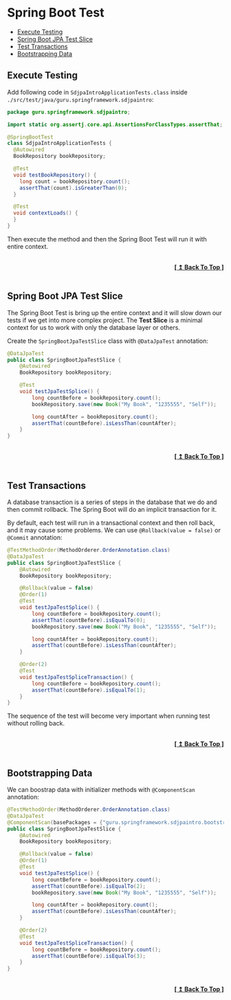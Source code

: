 # Spring Boot Test

- [Execute Testing](#execute-testing)
- [Spring Boot JPA Test Slice](#spring-boot-jpa-test-slice)
- [Test Transactions](#test-transactions)
- [Bootstrapping Data](#bootstrapping-data)

## Execute Testing

Add following code in `SdjpaIntroApplicationTests.class` inside `./src/test/java/guru.springframework.sdjpaintro`:

```java
package guru.springframework.sdjpaintro;

import static org.assertj.core.api.AssertionsForClassTypes.assertThat;

@SpringBootTest
class SdjpaIntroApplicationTests {
  @Autowired
  BookRepository bookRepository;

  @Test
  void testBookRepository() {
    long count = bookRepository.count();
    assertThat(count).isGreaterThan(0);
  }

  @Test
  void contextLoads() {
  }
}
```

Then execute the method and then the Spring Boot Test will run it with entire context.

<br/>
<div align="right">
  <b><a href="#spring-boot-test">[ ↥ Back To Top ]</a></b>
</div>
<br/>

## Spring Boot JPA Test Slice

The Spring Boot Test is bring up the entire context and it will slow down our tests if we get into more complex project. The **Test Slice** is a minimal context for us to work with only the database layer or others.

Create the `SpringBootJpaTestSlice` class with `@DataJpaTest` annotation:

```java
@DataJpaTest
public class SpringBootJpaTestSlice {
    @Autowired
    BookRepository bookRepository;

    @Test
    void testJpaTestSplice() {
        long countBefore = bookRepository.count();
        bookRepository.save(new Book("My Book", "1235555", "Self"));

        long countAfter = bookRepository.count();
        assertThat(countBefore).isLessThan(countAfter);
    }
}
```

<br/>
<div align="right">
  <b><a href="#spring-boot-test">[ ↥ Back To Top ]</a></b>
</div>
<br/>

## Test Transactions

A database transaction is a series of steps in the database that we do and then commit rollback. The Spring Boot will do an implicit transaction for it.

By default, each test will run in a transactional context and then roll back, and it may cause some problems. We can use `@Rollback(value = false)` or `@Commit` annotation:

```java
@TestMethodOrder(MethodOrderer.OrderAnnotation.class)
@DataJpaTest
public class SpringBootJpaTestSlice {
    @Autowired
    BookRepository bookRepository;

    @Rollback(value = false)
    @Order(1)
    @Test
    void testJpaTestSplice() {
        long countBefore = bookRepository.count();
        assertThat(countBefore).isEqualTo(0);
        bookRepository.save(new Book("My Book", "1235555", "Self"));

        long countAfter = bookRepository.count();
        assertThat(countBefore).isLessThan(countAfter);
    }

    @Order(2)
    @Test
    void testJpaTestSpliceTransaction() {
        long countBefore = bookRepository.count();
        assertThat(countBefore).isEqualTo(1);
    }
}
```

The sequence of the test will become very important when running test without rolling back.

<br/>
<div align="right">
  <b><a href="#spring-boot-test">[ ↥ Back To Top ]</a></b>
</div>
<br/>

## Bootstrapping Data

We can boostrap data with initializer methods with `@ComponentScan` annotation:

```java
@TestMethodOrder(MethodOrderer.OrderAnnotation.class)
@DataJpaTest
@ComponentScan(basePackages = {"guru.springframework.sdjpaintro.bootstrap"})
public class SpringBootJpaTestSlice {
    @Autowired
    BookRepository bookRepository;

    @Rollback(value = false)
    @Order(1)
    @Test
    void testJpaTestSplice() {
        long countBefore = bookRepository.count();
        assertThat(countBefore).isEqualTo(2);
        bookRepository.save(new Book("My Book", "1235555", "Self"));

        long countAfter = bookRepository.count();
        assertThat(countBefore).isLessThan(countAfter);
    }

    @Order(2)
    @Test
    void testJpaTestSpliceTransaction() {
        long countBefore = bookRepository.count();
        assertThat(countBefore).isEqualTo(3);
    }
}
```

<br/>
<div align="right">
  <b><a href="#spring-boot-test">[ ↥ Back To Top ]</a></b>
</div>
<br/>